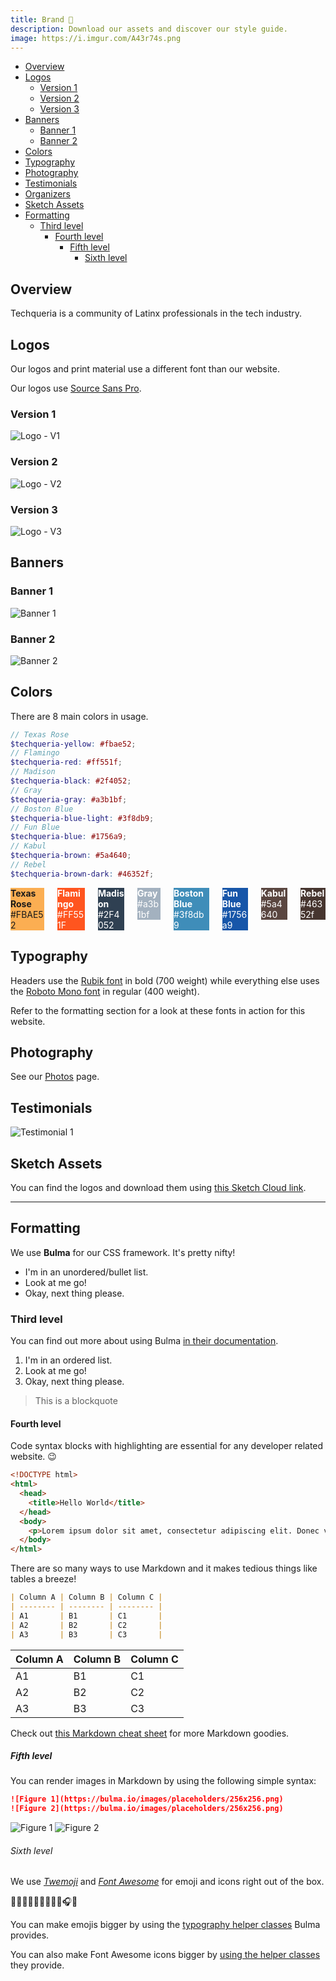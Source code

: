 ```yaml
---
title: Brand 🎨
description: Download our assets and discover our style guide.
image: https://i.imgur.com/A43r74s.png
---
```


<!-- TOC -->

- [Overview](#overview)
- [Logos](#logos)
  - [Version 1](#version-1)
  - [Version 2](#version-2)
  - [Version 3](#version-3)
- [Banners](#banners)
  - [Banner 1](#banner-1)
  - [Banner 2](#banner-2)
- [Colors](#colors)
- [Typography](#typography)
- [Photography](#photography)
- [Testimonials](#testimonials)
- [Organizers](#organizers)
- [Sketch Assets](#sketch-assets)
- [Formatting](#formatting)
  - [Third level](#third-level)
    - [Fourth level](#fourth-level)
      - [Fifth level](#fifth-level)
        - [Sixth level](#sixth-level)

<!-- /TOC -->

## Overview

Techqueria is a community of Latinx professionals in the tech industry.

## Logos

Our logos and print material use a different font than our website.

Our logos use [Source Sans Pro](https://fonts.google.com/specimen/Source+Sans+Pro).

### Version 1

![Logo - V1](https://i.imgur.com/ATxChJD.png)

### Version 2

![Logo - V2](https://i.imgur.com/mS3GR9l.png)

### Version 3

![Logo - V3](https://i.imgur.com/mLO2a2t.png)

## Banners

### Banner 1

![Banner 1](https://i.imgur.com/A43r74s.png)

### Banner 2

![Banner 2](https://i.imgur.com/qulc21w.png)

## Colors

There are 8 main colors in usage.

```scss
// Texas Rose
$techqueria-yellow: #fbae52;
// Flamingo
$techqueria-red: #ff551f;
// Madison
$techqueria-black: #2f4052;
// Gray
$techqueria-gray: #a3b1bf;
// Boston Blue
$techqueria-blue-light: #3f8db9;
// Fun Blue
$techqueria-blue: #1756a9;
// Kabul
$techqueria-brown: #5a4640;
// Rebel
$techqueria-brown-dark: #46352f;
```

<div class="columns is-multiline">
  <!-- Yellow -->
  <div class="column is-one-quarter">
    <div class="box" style="background-color:#FBAE52">
      <b>Texas Rose</b>
      <br>#FBAE52
    </div>
  </div>
  <!-- Red -->
  <div class="column is-one-quarter">
    <div class="box" style="background-color:#FF551F; color: white;">
      <b>Flamingo</b>
      <br>#FF551F
    </div>
  </div>
  <!-- Black -->
  <div class="column is-one-quarter">
    <div class="box" style="background-color:#2F4052; color: white;">
      <b>Madison</b>
      <br>#2F4052
    </div>
  </div>
  <!-- Gray -->
  <div class="column is-one-quarter">
    <div class="box" style="background-color:#a3b1bf; color: white;">
      <b>Gray</b>
      <br>#a3b1bf
    </div>
  </div>
  <!-- Blue Light -->
  <div class="column is-one-quarter">
    <div class="box" style="background-color:#3f8db9; color: white;">
      <b>Boston Blue</b>
      <br>#3f8db9
    </div>
  </div>
  <!-- Blue -->
  <div class="column is-one-quarter">
    <div class="box" style="background-color:#1756a9; color: white;">
      <b>Fun Blue</b>
      <br>#1756a9
    </div>
  </div>
  <!-- Brown -->
  <div class="column is-one-quarter">
    <div class="box" style="background-color:#5a4640; color: white;">
      <b>Kabul</b>
      <br>#5a4640
    </div>
  </div>
  <!-- Brown Dark -->
  <div class="column is-one-quarter">
    <div class="box" style="background-color:#46352f; color: white;">
      <b>Rebel</b>
      <br>#46352f
    </div>
  </div>
</div>

## Typography

Headers use the [Rubik font](https://fonts.google.com/specimen/Rubik) in bold (700 weight) while everything else uses the [Roboto Mono font](https://fonts.google.com/specimen/Roboto+Mono) in regular (400 weight).

Refer to the formatting section for a look at these fonts in action for this website.

## Photography

See our [Photos](/about/photos/) page.

## Testimonials

![Testimonial 1](https://i.imgur.com/6NkbPaD.png)

## Sketch Assets

You can find the logos and download them using [this Sketch Cloud link](https://sketch.cloud/s/rQ2aE).

---

## Formatting

We use **Bulma** for our CSS framework. It's pretty nifty!

-   I'm in an unordered/bullet list.
-   Look at me go!
-   Okay, next thing please.

### Third level

You can find out more about using Bulma [in their documentation](https://bulma.io/documentation/).

1.  I'm in an ordered list.
2.  Look at me go!
3.  Okay, next thing please.

> This is a blockquote

#### Fourth level

Code syntax blocks with highlighting are essential for any developer related website. 😉️

```html
<!DOCTYPE html>
<html>
  <head>
    <title>Hello World</title>
  </head>
  <body>
    <p>Lorem ipsum dolor sit amet, consectetur adipiscing elit. Donec viverra nec nulla vitae mollis.</p>
  </body>
</html>
```

There are so many ways to use Markdown and it makes tedious things like tables a breeze!

```md
| Column A | Column B | Column C |
| -------- | -------- | -------- |
| A1       | B1       | C1       |
| A2       | B2       | C2       |
| A3       | B3       | C3       |
```

| Column A | Column B | Column C |
| -------- | -------- | -------- |
| A1       | B1       | C1       |
| A2       | B2       | C2       |
| A3       | B3       | C3       |

Check out [this Markdown cheat sheet](https://github.com/adam-p/markdown-here/wiki/Markdown-Cheatsheet) for more Markdown goodies.

##### Fifth level

You can render images in Markdown by using the following simple syntax:

```md
![Figure 1](https://bulma.io/images/placeholders/256x256.png)
![Figure 2](https://bulma.io/images/placeholders/256x256.png)
```

![Figure 1](https://bulma.io/images/placeholders/256x256.png)
![Figure 2](https://bulma.io/images/placeholders/256x256.png)

###### Sixth level

We use [*Twemoji*](https://github.com/twitter/twemoji) and [*Font Awesome*](https://fontawesome.com) for emoji and icons right out of the box.

<span class="is-size-1">🌮💃🏽️🎉🍾🎈🎶🍻🎈🎧🎊</span>

You can make emojis bigger by using the [typography helper classes](https://bulma.io/documentation/modifiers/typography-helpers/) Bulma provides.

<i class="fab fa-2x fa-twitter"></i>
<i class="fas fa-2x fa-air-freshener"></i>
<i class="fas fa-2x fa-apple-alt"></i>
<i class="far fa-2x fa-bell"></i>
<i class="fas fa-2x fa-atom"></i>
<i class="fas fa-2x fa-award"></i>
<i class="fab fa-2x fa-facebook"></i>

You can also make Font Awesome icons bigger by [using the helper classes](https://fontawesome.com/how-to-use/on-the-web/styling/sizing-icons) they provide.
